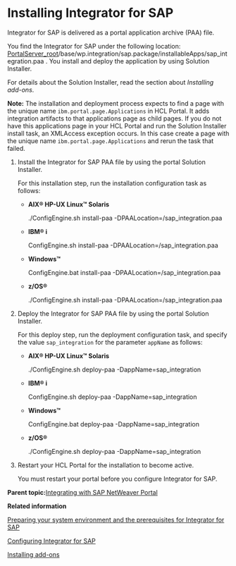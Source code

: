 # Installing Integrator for SAP 

Integrator for SAP is delivered as a portal application archive \(PAA\) file.

You find the Integrator for SAP under the following location: [PortalServer\_root](../reference/wpsdirstr.md#wp_root)/base/wp.integration/sap.package/installableApps/sap\_integration.paa . You install and deploy the application by using Solution Installer.

For details about the Solution Installer, read the section about *Installing add-ons*.

**Note:** The installation and deployment process expects to find a page with the unique name `ibm.portal.page.Applications` in HCL Portal. It adds integration artifacts to that applications page as child pages. If you do not have this applications page in your HCL Portal and run the Solution Installer install task, an XMLAccess exception occurs. In this case create a page with the unique name `ibm.portal.page.Applications` and rerun the task that failed.

1.  Install the Integrator for SAP PAA file by using the portal Solution Installer.

    For this installation step, run the installation configuration task as follows:

    -   **AIX® HP-UX Linux™ Solaris**

        ./ConfigEngine.sh install-paa -DPAALocation=/sap\_integration.paa

    -   **IBM® i**

        ConfigEngine.sh install-paa -DPAALocation=/sap\_integration.paa

    -   **Windows™**

        ConfigEngine.bat install-paa -DPAALocation=/sap\_integration.paa

    -   **z/OS®**

        ./ConfigEngine.sh install-paa -DPAALocation=/sap\_integration.paa

2.  Deploy the Integrator for SAP PAA file by using the portal Solution Installer.

    For this deploy step, run the deployment configuration task, and specify the value `sap_integration` for the parameter `appName` as follows:

    -   **AIX® HP-UX Linux™ Solaris**

        ./ConfigEngine.sh deploy-paa -DappName=sap\_integration

    -   **IBM® i**

        ConfigEngine.sh deploy-paa -DappName=sap\_integration

    -   **Windows™**

        ConfigEngine.bat deploy-paa -DappName=sap\_integration

    -   **z/OS®**

        ./ConfigEngine.sh deploy-paa -DappName=sap\_integration

3.  Restart your HCL Portal for the installation to become active.

    You must restart your portal before you configure Integrator for SAP.


**Parent topic:**[Integrating with SAP NetWeaver Portal ](../admin-system/sap_int.md)

**Related information**  


[Preparing your system environment and the prerequisites for Integrator for SAP ](../admin-system/sap_int_prep.md)

[Configuring Integrator for SAP ](../admin-system/sap_int_cfg.md)

[Installing add-ons ](../config/int_sol_installer.md)

